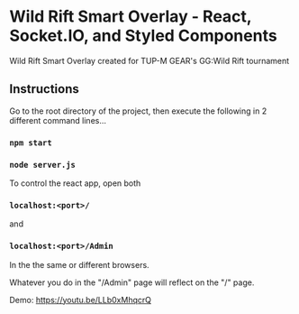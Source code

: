 # Wild Rift Smart Overlay - React, Socket.IO, and Styled Components
Wild Rift Smart Overlay created for TUP-M GEAR's GG:Wild Rift tournament

## Instructions
Go to the root directory of the project, then execute the following in 2 different command lines...
### `npm start`
### `node server.js`

To control the react app, open both
### `localhost:<port>/`
and
### `localhost:<port>/Admin`
In the the same or different browsers.

Whatever you do in the "/Admin" page will reflect on the "/" page.

Demo: https://youtu.be/LLb0xMhqcrQ
